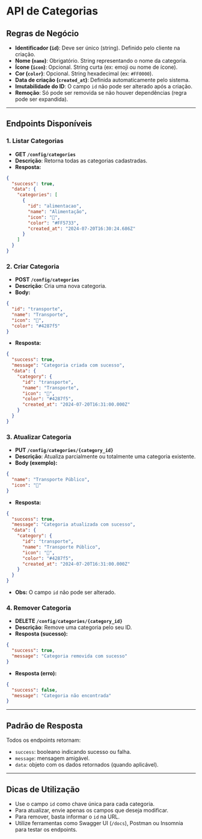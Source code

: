 # API de Categorias

## Regras de Negócio

- **Identificador (`id`)**: Deve ser único (string). Definido pelo cliente na criação.
- **Nome (`name`)**: Obrigatório. String representando o nome da categoria.
- **Ícone (`icon`)**: Opcional. String curta (ex: emoji ou nome de ícone).
- **Cor (`color`)**: Opcional. String hexadecimal (ex: `#FF0000`).
- **Data de criação (`created_at`)**: Definida automaticamente pelo sistema.
- **Imutabilidade do ID**: O campo `id` não pode ser alterado após a criação.
- **Remoção**: Só pode ser removida se não houver dependências (regra pode ser expandida).

---

## Endpoints Disponíveis

### 1. Listar Categorias
- **GET `/config/categories`**
- **Descrição**: Retorna todas as categorias cadastradas.
- **Resposta:**
```json
{
  "success": true,
  "data": {
    "categories": [
      {
        "id": "alimentacao",
        "name": "Alimentação",
        "icon": "🍔",
        "color": "#FF5733",
        "created_at": "2024-07-20T16:30:24.686Z"
      }
    ]
  }
}
```

### 2. Criar Categoria
- **POST `/config/categories`**
- **Descrição**: Cria uma nova categoria.
- **Body:**
```json
{
  "id": "transporte",
  "name": "Transporte",
  "icon": "🚗",
  "color": "#4287f5"
}
```
- **Resposta:**
```json
{
  "success": true,
  "message": "Categoria criada com sucesso",
  "data": {
    "category": {
      "id": "transporte",
      "name": "Transporte",
      "icon": "🚗",
      "color": "#4287f5",
      "created_at": "2024-07-20T16:31:00.000Z"
    }
  }
}
```

### 3. Atualizar Categoria
- **PUT `/config/categories/{category_id}`**
- **Descrição**: Atualiza parcialmente ou totalmente uma categoria existente.
- **Body (exemplo):**
```json
{
  "name": "Transporte Público",
  "icon": "🚌"
}
```
- **Resposta:**
```json
{
  "success": true,
  "message": "Categoria atualizada com sucesso",
  "data": {
    "category": {
      "id": "transporte",
      "name": "Transporte Público",
      "icon": "🚌",
      "color": "#4287f5",
      "created_at": "2024-07-20T16:31:00.000Z"
    }
  }
}
```
- **Obs:** O campo `id` não pode ser alterado.

### 4. Remover Categoria
- **DELETE `/config/categories/{category_id}`**
- **Descrição**: Remove uma categoria pelo seu ID.
- **Resposta (sucesso):**
```json
{
  "success": true,
  "message": "Categoria removida com sucesso"
}
```
- **Resposta (erro):**
```json
{
  "success": false,
  "message": "Categoria não encontrada"
}
```

---

## Padrão de Resposta

Todos os endpoints retornam:
- `success`: booleano indicando sucesso ou falha.
- `message`: mensagem amigável.
- `data`: objeto com os dados retornados (quando aplicável).

---

## Dicas de Utilização

- Use o campo `id` como chave única para cada categoria.
- Para atualizar, envie apenas os campos que deseja modificar.
- Para remover, basta informar o `id` na URL.
- Utilize ferramentas como Swagger UI (`/docs`), Postman ou Insomnia para testar os endpoints. 